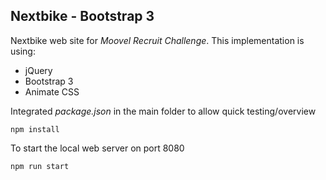## Nextbike - Bootstrap 3

Nextbike web site for *Moovel Recruit Challenge*. This implementation is using:

- jQuery
- Bootstrap 3
- Animate CSS

Integrated *package.json* in the main folder to allow quick testing/overview

```shell
npm install
```

To start the local web server on port 8080

```shell
npm run start
```

